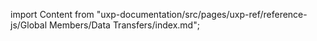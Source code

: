 
import Content from "uxp-documentation/src/pages/uxp-ref/reference-js/Global Members/Data Transfers/index.md";

<Content query="product=photoshop"/>
